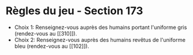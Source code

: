 # Règles du jeu - Section 173

- Choix 1: Renseignez-vous auprès des humains portant l'uniforme gris (rendez-vous au [[310]]).
- Choix 2: Renseignez-vous auprès des humains revêtus de l'uniforme bleu (rendez-vous au [[102]]).